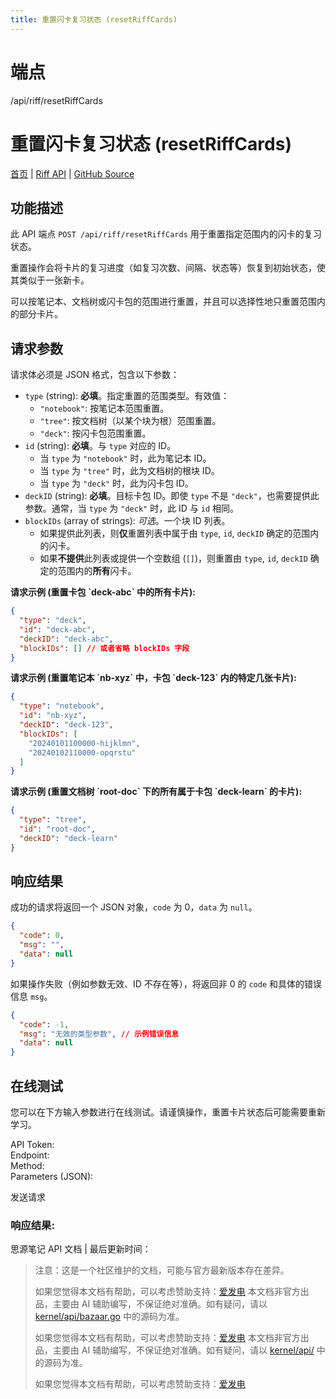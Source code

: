 ```yaml
---
title: 重置闪卡复习状态 (resetRiffCards)
---
```

# 端点

/api/riff/resetRiffCards

# 重置闪卡复习状态 (resetRiffCards)

[首页](../index.html) | [Riff API](index.html) | [GitHub Source](https://github.com/siyuan-note/siyuan/blob/master/kernel/api/riff.go#L75)

## 功能描述

此 API 端点 `POST /api/riff/resetRiffCards` 用于重置指定范围内的闪卡的复习状态。

重置操作会将卡片的复习进度（如复习次数、间隔、状态等）恢复到初始状态，使其类似于一张新卡。

可以按笔记本、文档树或闪卡包的范围进行重置，并且可以选择性地只重置范围内的部分卡片。

## 请求参数

请求体必须是 JSON 格式，包含以下参数：

-   `type` (string): **必填**。指定重置的范围类型。有效值：
    -   `"notebook"`: 按笔记本范围重置。
    -   `"tree"`: 按文档树（以某个块为根）范围重置。
    -   `"deck"`: 按闪卡包范围重置。
-   `id` (string): **必填**。与 `type` 对应的 ID。
    -   当 `type` 为 `"notebook"` 时，此为笔记本 ID。
    -   当 `type` 为 `"tree"` 时，此为文档树的根块 ID。
    -   当 `type` 为 `"deck"` 时，此为闪卡包 ID。
-   `deckID` (string): **必填**。目标卡包 ID。即使 `type` 不是 `"deck"`，也需要提供此参数。通常，当 `type` 为 `"deck"` 时，此 ID 与 `id` 相同。
-   `blockIDs` (array of strings): _可选_。一个块 ID 列表。
    -   如果提供此列表，则**仅**重置列表中属于由 `type`, `id`, `deckID` 确定的范围内的闪卡。
    -   如果**不提供**此列表或提供一个空数组 (`[]`)，则重置由 `type`, `id`, `deckID` 确定的范围内的**所有**闪卡。

**请求示例 (重置卡包 \`deck-abc\` 中的所有卡片):**

```json
{
  "type": "deck",
  "id": "deck-abc",
  "deckID": "deck-abc",
  "blockIDs": [] // 或者省略 blockIDs 字段
}
```

**请求示例 (重置笔记本 \`nb-xyz\` 中，卡包 \`deck-123\` 内的特定几张卡片):**

```json
{
  "type": "notebook",
  "id": "nb-xyz",
  "deckID": "deck-123",
  "blockIDs": [
    "20240101100000-hijklmn",
    "20240102110000-opqrstu"
  ]
}
```

**请求示例 (重置文档树 \`root-doc\` 下的所有属于卡包 \`deck-learn\` 的卡片):**

```json
{
  "type": "tree",
  "id": "root-doc",
  "deckID": "deck-learn"
}
```

## 响应结果

成功的请求将返回一个 JSON 对象，`code` 为 0，`data` 为 `null`。

```json
{
  "code": 0,
  "msg": "",
  "data": null
}
```

如果操作失败（例如参数无效、ID 不存在等），将返回非 0 的 `code` 和具体的错误信息 `msg`。

```json
{
  "code": -1,
  "msg": "无效的类型参数", // 示例错误信息
  "data": null
}
```

## 在线测试

您可以在下方输入参数进行在线测试。请谨慎操作，重置卡片状态后可能需要重新学习。

API Token:   
Endpoint:   
Method:   
Parameters (JSON):  
  
发送请求

### 响应结果:

思源笔记 API 文档 | 最后更新时间：

> 注意：这是一个社区维护的文档，可能与官方最新版本存在差异。
> 
> 如果您觉得本文档有帮助，可以考虑赞助支持：[爱发电](https://afdian.com/a/leolee9086?tab=feed)
> 本文档非官方出品，主要由 AI 辅助编写，不保证绝对准确。如有疑问，请以 [kernel/api/bazaar.go](https://github.com/siyuan-note/siyuan/blob/master/kernel/api/bazaar.go) 中的源码为准。
> 
> 如果您觉得本文档有帮助，可以考虑赞助支持：[爱发电](https://afdian.com/a/leolee9086?tab=feed)
> 本文档非官方出品，主要由 AI 辅助编写，不保证绝对准确。如有疑问，请以 [kernel/api/](https://github.com/siyuan-note/siyuan/blob/master/kernel/api/) 中的源码为准。
> 
> 如果您觉得本文档有帮助，可以考虑赞助支持：[爱发电](https://afdian.com/a/leolee9086?tab=feed)

